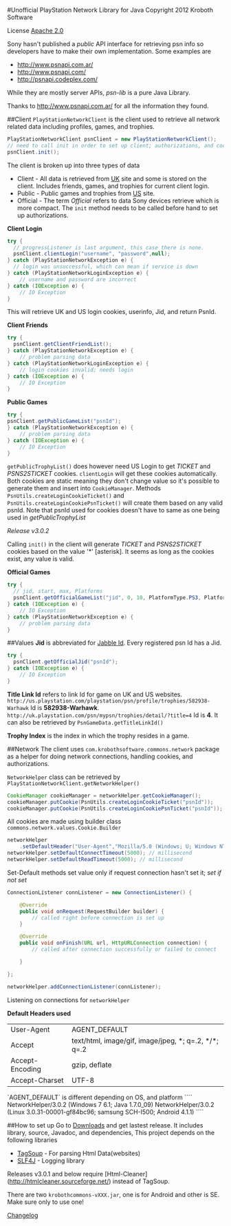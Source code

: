 #Unofficial PlayStation Network Library for Java
Copyright 2012 Kroboth Software

License [Apache 2.0](http://www.apache.org/licenses/LICENSE-2.0.html)

Sony hasn't published a _public_ API interface for retrieving psn info so developers have to make their own implementation. Some examples are
* http://www.psnapi.com.ar/
* http://www.psnapi.com/
* http://psnapi.codeplex.com/

While they are mostly server APIs, _psn-lib_ is a pure Java Library.

Thanks to http://www.psnapi.com.ar/ for all the information they found.

##Client
`PlayStationNetworkClient` is the client used to retrieve all network related data including profiles, games, and trophies.
````java
PlayStationNetworkClient psnClient = new PlayStationNetworkClient();
// need to call init in order to set up client; authorizations, and cookies
psnClient.init();
````
The client is broken up into three types of data
* Client -  All data is retrieved from [UK](http://uk.playstation.com/) site and some is stored on the client. Includes friends, games, and trophies for current client login.
* Public - Public games and trophies from [US](http://us.playstation.com/) site.
* Official - The term _Official_ refers to data Sony devices retrieve which is more compact. The `init` method needs to be called before hand to set up authorizations.


**Client Login**
````java
try {
  // progressListener is last argument, this case there is none. 
  psnClient.clientLogin("username", "password",null);
} catch (PlayStationNetworkException e) {
  // login was unsuccessful, which can mean if service is down
} catch (PlayStationNetworkLoginException e) {
	// username and password are incorrect
} catch (IOException e) {
	// IO Exception
}
````
This will retrieve UK and US login cookies, userinfo, Jid, and return PsnId.

**Client Friends**
````java
try {
  psnClient.getClientFriendList();
} catch (PlayStationNetworkException e) {
	// problem parsing data
} catch (PlayStationNetworkLoginException e) {
	// login cookies invalid; needs login
} catch (IOException e) {
	// IO Exception
}
````

**Public Games**
````java
try {
psnClient.getPublicGameList("psnId");
} catch (PlayStationNetworkException e) {
	// problem parsing data
} catch (IOException e) {
	// IO Exception
}
````
`getPublicTrophyList()` does however need US Login to get _TICKET_ and _PSNS2STICKET_ cookies. `clientLogin` will get these cookies automatically. Both cookies are static meaning they don't change value so it's possible to generate them and insert into `CookieManager`. Methods `PsnUtils.createLoginCookieTicket()` and `PsnUtils.createLoginCookiePsnTicket()` will create them based on any valid psnId. Note that psnId used for cookies doesn't have to same as one being used in _getPublicTrophyList_

*Release v3.0.2*

Calling `init()` in the client will generate _TICKET_ and _PSNS2STICKET_ cookies based on the value '*' [asterisk]. It seems as long as the cookies exist, any value is valid. 

**Official Games**
````java
try {
  // jid, start, max, Platforms
  psnClient.getOfficialGameList("jid", 0, 10, PlatformType.PS3, PlatformType.VITA);
} catch (IOException e) {
	// IO Exception
} catch (PlayStationNetworkException e) {
	// problem parsing data
}
````

##Values
**Jid** is abbreviated for [Jabble Id](http://en.wikipedia.org/wiki/JID#Decentralization_and_addressing). Every registered psn Id has a Jid.
````java
try {
  psnClient.getOfficialJid("psnId");
} catch (IOException e) {
	// IO Exception
}
````

**Title Link Id** refers to link Id for game on UK and US websites. 
`http://us.playstation.com/playstation/psn/profile/trophies/582938-Warhawk`
Id is **582938-Warhawk**.
`http://uk.playstation.com/psn/mypsn/trophies/detail/?title=4`
Id is **4**.
It can also be retrieved by `PsnGameData.getTitleLinkId()`

**Trophy Index** is the index in which the trophy resides in a game.

##Network
The client uses `com.krobothsoftware.commons.network` package as a helper for doing network connections, handling cookies, and authorizations.

`NetworkHelper` class can be retrieved by `PlayStationNetworkClient.getNetworkHelper()`
````java
CookieManager cookieManager = networkHelper.getCookieManager();
cookieManager.putCookie(PsnUtils.createLoginCookieTicket("psnId"));
cookieManager.putCookie(PsnUtils.createLoginCookiePsnTicket("psnId"));
````
All cookies are made using builder class `commons.network.values.Cookie.Builder`

````java
networkHelper
  	.setDefaultHeader("User-Agent","Mozilla/5.0 (Windows; U; Windows NT 6.1; rv:2.2) Gecko/20110201");
networkHelper.setDefaultConnectTimeout(5000); // millisecond
networkHelper.setDefaultReadTimeout(5000); // millisecond
````
Set-Default methods set value only if request connection hasn't set it; _set if not set_

````java
ConnectionListener connListener = new ConnectionListener() {

	@Override
	public void onRequest(RequestBuilder builder) {
		// called right before connection is set up
	}

	@Override
	public void onFinish(URL url, HttpURLConnection connection) {
		// called after connection successfully or failed to connect

	}

};

networkHelper.addConnectionListener(connListener);
````
Listening on connections for `networkHelper`

**Default Headers used**
<table>
<tr>
<td>User-Agent</td>
<td>AGENT_DEFAULT</td>
</tr>
<tr>
<td>Accept</td>
<td>text/html, image/gif, image/jpeg, *; q=.2, */*; q=.2</td>
</tr>
<tr>
<td>Accept-Encoding</td>
<td>gzip, deflate</td>
</tr>
<tr>
<td>Accept-Charset</td>
<td>UTF-8</td>
</tr>
</table>
`AGENT_DEFAULT` is different depending on OS, and platform
````
NetworkHelper/3.0.2 (Windows 7 6.1; Java 1.7.0_09)
NetworkHelper/3.0.2 (Linux 3.0.31-00001-gf84bc96; samsung SCH-I500; Android 4.1.1)
````

##How to set up
Go to [Downloads](http://code.google.com/p/playstation-network/downloads/list) and get lastest release. It includes library, source, Javadoc, and dependencies, This project depends on the following libraries
* [TagSoup](http://ccil.org/~cowan/XML/tagsoup/) - For parsing Html Data(websites)
* [SLF4J](http://www.slf4j.org/) - Logging library

Releases v3.0.1 and below require [Html-Cleaner] (http://htmlcleaner.sourceforge.net/) instead of TagSoup.

There are two `krobothcommons-vXXX.jar`, one is for Android and other is SE. Make sure only to use one!

[Changelog](https://github.com/KrobothSoftware/psn-lib/wiki/Changelog)

